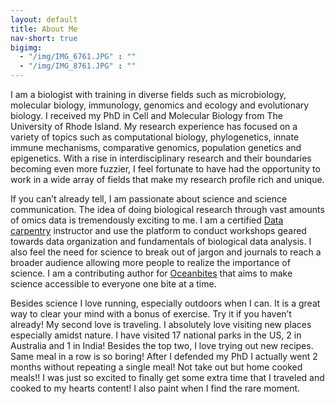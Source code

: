 ```yaml
---
layout: default
title: About Me
nav-short: true
bigimg:
  - "/img/IMG_6761.JPG" : ""
  - "/img/IMG_8761.JPG" : ""
---
```


I am a biologist with training in diverse fields such as microbiology, molecular biology, immunology, genomics and ecology and evolutionary biology. I received my PhD in Cell and Molecular Biology from The University of Rhode Island. My research experience has focused on a variety of topics such as computational biology, phylogenetics, innate immune mechanisms, comparative genomics, population genetics and epigenetics. With a rise in interdisciplinary research and their boundaries becoming even more fuzzier, I feel fortunate to have had the opportunity to work in a wide array of fields that make my research profile rich and unique.

If you can’t already tell, I am passionate about science and science communication. The idea of doing biological research through vast amounts of omics data is tremendously exciting to me. I am a certified [Data carpentry](https://datacarpentry.org/) instructor and use the platform to conduct workshops geared towards data organization and fundamentals of biological data analysis. I also feel the need for science to break out of jargon and journals to reach a broader audience allowing more people to realize the importance of science. I am a contributing author for [Oceanbites](https://oceanbites.org/) that aims to make science accessible to everyone one bite at a time.

Besides science I love running, especially outdoors when I can. It is a great way to clear your mind with a bonus of exercise. Try it if you haven’t already! My second love is traveling. I absolutely love visiting new places especially amidst nature. I have visited 17 national parks in the US, 2 in Australia and 1 in India! Besides the top two, I love trying out new recipes. Same meal in a row is so boring! After I defended my PhD I actually went 2 months without repeating a single meal! Not take out but home cooked meals!! I was just so excited to finally get some extra time that I traveled and cooked to my hearts content! I also paint when I find the rare moment.
